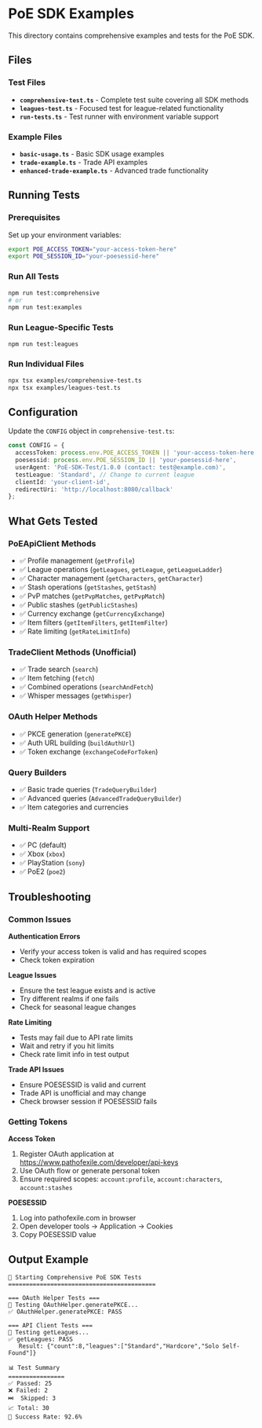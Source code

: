 # PoE SDK Examples

This directory contains comprehensive examples and tests for the PoE SDK.

## Files

### Test Files
- **`comprehensive-test.ts`** - Complete test suite covering all SDK methods
- **`leagues-test.ts`** - Focused test for league-related functionality  
- **`run-tests.ts`** - Test runner with environment variable support

### Example Files
- **`basic-usage.ts`** - Basic SDK usage examples
- **`trade-example.ts`** - Trade API examples
- **`enhanced-trade-example.ts`** - Advanced trade functionality

## Running Tests

### Prerequisites
Set up your environment variables:
```bash
export POE_ACCESS_TOKEN="your-access-token-here"
export POE_SESSION_ID="your-poesessid-here"
```

### Run All Tests
```bash
npm run test:comprehensive
# or
npm run test:examples
```

### Run League-Specific Tests
```bash
npm run test:leagues
```

### Run Individual Files
```bash
npx tsx examples/comprehensive-test.ts
npx tsx examples/leagues-test.ts
```

## Configuration

Update the `CONFIG` object in `comprehensive-test.ts`:
```typescript
const CONFIG = {
  accessToken: process.env.POE_ACCESS_TOKEN || 'your-access-token-here',
  poesessid: process.env.POE_SESSION_ID || 'your-poesessid-here',
  userAgent: 'PoE-SDK-Test/1.0.0 (contact: test@example.com)',
  testLeague: 'Standard', // Change to current league
  clientId: 'your-client-id',
  redirectUri: 'http://localhost:8080/callback'
};
```

## What Gets Tested

### PoEApiClient Methods
- ✅ Profile management (`getProfile`)
- ✅ League operations (`getLeagues`, `getLeague`, `getLeagueLadder`)
- ✅ Character management (`getCharacters`, `getCharacter`)
- ✅ Stash operations (`getStashes`, `getStash`)
- ✅ PvP matches (`getPvpMatches`, `getPvpMatch`)
- ✅ Public stashes (`getPublicStashes`)
- ✅ Currency exchange (`getCurrencyExchange`)
- ✅ Item filters (`getItemFilters`, `getItemFilter`)
- ✅ Rate limiting (`getRateLimitInfo`)

### TradeClient Methods (Unofficial)
- ✅ Trade search (`search`)
- ✅ Item fetching (`fetch`)
- ✅ Combined operations (`searchAndFetch`)
- ✅ Whisper messages (`getWhisper`)

### OAuth Helper Methods
- ✅ PKCE generation (`generatePKCE`)
- ✅ Auth URL building (`buildAuthUrl`)
- ✅ Token exchange (`exchangeCodeForToken`)

### Query Builders
- ✅ Basic trade queries (`TradeQueryBuilder`)
- ✅ Advanced queries (`AdvancedTradeQueryBuilder`)
- ✅ Item categories and currencies

### Multi-Realm Support
- ✅ PC (default)
- ✅ Xbox (`xbox`)
- ✅ PlayStation (`sony`)
- ✅ PoE2 (`poe2`)

## Troubleshooting

### Common Issues

**Authentication Errors**
- Verify your access token is valid and has required scopes
- Check token expiration

**League Issues**
- Ensure the test league exists and is active
- Try different realms if one fails
- Check for seasonal league changes

**Rate Limiting**
- Tests may fail due to API rate limits
- Wait and retry if you hit limits
- Check rate limit info in test output

**Trade API Issues**
- Ensure POESESSID is valid and current
- Trade API is unofficial and may change
- Check browser session if POESESSID fails

### Getting Tokens

**Access Token**
1. Register OAuth application at https://www.pathofexile.com/developer/api-keys
2. Use OAuth flow or generate personal token
3. Ensure required scopes: `account:profile`, `account:characters`, `account:stashes`

**POESESSID**
1. Log into pathofexile.com in browser
2. Open developer tools → Application → Cookies
3. Copy POESESSID value

## Output Example

```
🚀 Starting Comprehensive PoE SDK Tests
==========================================

=== OAuth Helper Tests ===
🧪 Testing OAuthHelper.generatePKCE...
✅ OAuthHelper.generatePKCE: PASS

=== API Client Tests ===
🧪 Testing getLeagues...
✅ getLeagues: PASS
   Result: {"count":8,"leagues":["Standard","Hardcore","Solo Self-Found"]}

📊 Test Summary
================
✅ Passed: 25
❌ Failed: 2
⏭️  Skipped: 3
📈 Total: 30
🎯 Success Rate: 92.6%
```
